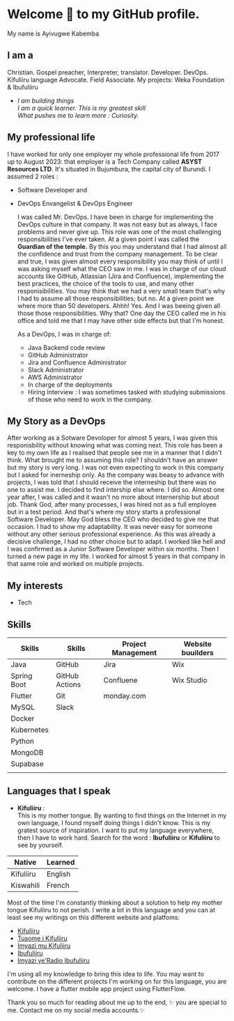 # Welcome 👋 to my GitHub profile. 
My name is Ayivugwe Kabemba

## I am a 
Christian. Gospel preacher, Interpreter, translator. Developer. DevOps. Kifuliiru language Advocate. Field Associate.  My projects: Weka Foundation & Ibufuliiru

- _I am building things_      
  _I am a quick learner. This is my greatest skill_  
  _What pushes me to learn more : Curiosity._

## My professional life
I have worked for only one employer my whole professional life from 2017 up to August 2023: that employer is a Tech Company called **ASYST Resources LTD**. It's situated in Bujumbura, the capital city of Burundi. I assumed 2 roles : 

- Software Developer and
- DevOps Envangelist & DevOps Engineer

  I was called Mr. DevOps. I have been in charge for implementing the DevOps culture in that company. It was not easy but as always, I face problems and never give up. This role was one of the most challenging responsibilities I've ever taken. At a given point I was called the **Guardian of the temple.** By this you may understand that I had almost all the confidence and trust from the company management. To be clear and true, I was given almost every responsibility you may think of until I was asking myself what the CEO saw in me. I was in charge of our cloud accounts like GitHub, Atlassian (Jira and Confluence), implementing the best practices, the choice of the tools to use, and many other responisibilities. You may think that we had a very small team that's why I had to assume all those responsibilities; but no. At a given point we where more than 50 developers. Ahhh! Yes. And I was beeing given all those those responsibilities. Why that? One day the CEO called me in his office and told me that I may have other side effects but that I'm honest.   

  As a DevOps, I was in charge of: 
  - Java Backend code review
  - GitHub Administrator
  - Jira and Confluence Administrator
  - Slack Administrator
  - AWS Administrator
  - In charge of the deployments
  - Hiring Interview : I was sometimes tasked with studying submissions of those who need to work in the company.

## My Story as a DevOps 
After working as a Sotware Devoloper for almost 5 years, I was given this responisbility without knowing what was coming next. This role has been a key to my own life as I realised that people see me in a manner that I didn't think. What brought me to assuming this role? I shouldn't have an answer but my story is very long. I was not even expecting to work in this company but I asked for inerneship only. As the company was beasy to advance with projects, I was told that I should receive the interneship but there was no one to assist me. I decided to find intership else where. I did so. Almost one year after, I was called and it wasn't no more about internership but about job. Thank God, after many processes, I was hired not as a full employee but in a test period. And that's where my story starts a professional Software Developer. May God bless the CEO who decided to give me that occasion. I had to show my adaptability. It was never easy for someone without any other serious professional experience. As this was already a decisive challenge, I had no other choice but to adapt. I worked like hell and I was confirmed as a Junior Software Developer within six months. Then I turned a new page in my life. I worked for almost 5 years in that company in that same role and worked on multiple projects.     

## My interests
- Tech

## Skills

|Skills                   | Skills                   | Project Management  | Website buuilders
|-------------------------|--------------------------|---------------------|--------------------------|
| Java                    | GitHub                   | Jira                | Wix                      |
| Spring Boot             | GitHub Actions           | Confluene           | Wix Studio               |
| Flutter                 | Git                      | monday.com          |                          |
| MySQL                   | Slack                    |                     |                          |
| Docker                  |                          |                     |                          |
| Kubernetes              |                          |                     |                          |
| Python                  |                          |                     |                          |
| MongoDB                 |                          |                     |                          |
| Supabase                |                          |                     |                          |
|                         |                          |                     |                          |

## Languages that I speak
- **Kifuliiru** :  
This is my mother tongue. By wanting to find things on the Internet in my own language, I found myself doing things I didn't know. This is my gratest  source of inspiration. I want to put my language everywhere, then I have to work hard. Search for the word : **Ibufuliiru** or **Kifuliiru** to see by yourself. 

| Native                  | Learned                  |
|-------------------------|--------------------------|
| Kifuliiru               | English                  |
| Kiswahili               | French                   |

Most of the time I'm constantly thinking about a solution to help my mother tongue Kifuliiru to not perish. I write a lot in this language and you can at least see my writings on this different website and platfoms: 


- [Kifuliiru](https://ibufuliiru.editorx.io/kifuliiru/)
- [Tusome i Kifuliiru](https://tusome-i-kifuliiru.vercel.app/)
- [Imyazi mu Kifuliiru](https://ibufuliiru.editorx.io/imyazi)
- [Ibufuliiru](https://ibufuliiru.editorx.io/ibufuliiru/)
- [Imyazi ye'Radio Ibufuliiru](https://radioibufuliiru.substack.com/)

I'm using all my knowledge to bring this idea to life. You may want to contribute on the different projects I'm working on for this language, you are welcome. I have a flutter mobile app project using FlutterFlow.  

Thank you so much for reading about me up to the end, ✨ you are special to me. Contact me on my social media accounts.✨ 

<!---
Ayivugwe/Ayivugwe is a ✨ special ✨ repository because its `README.md` (this file) appears on your GitHub profile.
You can click the Preview link to take a look at your changes.
--->
